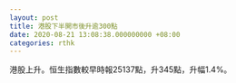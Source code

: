 ```yaml
---
layout: post
title: 港股下半開市後升逾300點
date: 2020-08-21 13:08:38.000000000 +08:00
categories: rthk
---
```


港股上升。恒生指數較早時報25137點，升345點，升幅1.4%。
